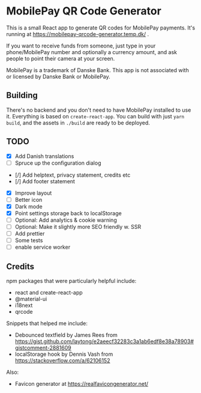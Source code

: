 # MobilePay QR Code Generator

This is a small React app to generate QR codes for MobilePay payments. It's
running at https://mobilepay-qrcode-generator.temp.dk/ .

If you want to receive funds from someone, just type in your phone/MobilePay
number and optionally a currency amount, and ask people to point their camera at
your screen.

MobilePay is a trademark of Danske Bank. This app is not associated with or
licensed by Danske Bank or MobilePay.

## Building

There's no backend and you don't need to have MobilePay installed to use it.
Everything is based on `create-react-app`. You can build with just `yarn build`,
and the assets in `./build` are ready to be deployed.



## TODO

- [x] Add Danish translations
- [ ] Spruce up the configuration dialog
- [/] Add helptext, privacy statement, credits etc
- [/] Add footer statement
- [x] Improve layout
- [ ] Better icon
- [x] Dark mode
- [x] Point settings storage back to localStorage
- [ ] Optional: Add analytics & cookie warning
- [ ] Optional: Make it slightly more SEO friendly w. SSR
- [ ] Add prettier
- [ ] Some tests
- [ ] enable service worker

## Credits

npm packages that were particularly helpful include:
- react and create-react-app
- @material-ui
- i18next
- qrcode

Snippets that helped me include:
- Debounced textfield by James Rees from
  https://gist.github.com/laytong/e2aeecf32283c3a1ab6edf8e38a78903#gistcomment-2881609
- localStorage hook by Dennis Vash from https://stackoverflow.com/a/62106152

Also:
- Favicon generator at https://realfavicongenerator.net/ 
